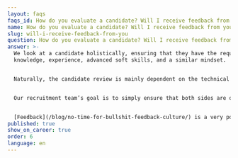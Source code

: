 ```yaml
---
layout: faqs
faqs_id: How do you evaluate a candidate? Will I receive feedback from you? Career 6
name: How do you evaluate a candidate? Will I receive feedback from you? Career 6
slug: will-i-receive-feedback-from-you
question: How do you evaluate a candidate? Will I receive feedback from you?
answer: >-
  We look at a candidate holistically, ensuring that they have the required
  knowledge, experience, advanced soft skills, and a similar mindset. 


  Naturally, the candidate review is mainly dependent on the technical and non-technical interview and the quality of the task that has to be done by a candidate. **Soft skills are as important as technical knowledge** to us.


  Our recruitment team’s goal is to simply ensure that both sides are on the same page and want to cooperate.


  [Feedback](/blog/no-time-for-bullshit-feedback-culture/) is a very powerful tool that we use every day at Bright Inventions. That is why **every candidate receives feedback from us at the end of the recruitment process**. We indicate all strong and weak spots detected during the recruitment process. Also, we include recommendations on how to improve a candidate’s performance.
published: true
show_on_career: true
order: 6
language: en
---
```

